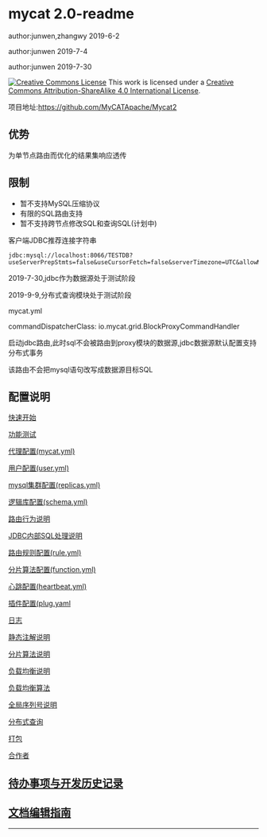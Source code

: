 # mycat 2.0-readme

author:junwen,zhangwy 2019-6-2

author:junwen 2019-7-4

author:junwen 2019-7-30

[![Creative Commons License](https://i.creativecommons.org/l/by-sa/4.0/88x31.png)](http://creativecommons.org/licenses/by-sa/4.0/)
This work is licensed under a [Creative Commons Attribution-ShareAlike 4.0 International License](http://creativecommons.org/licenses/by-sa/4.0/).

项目地址:<https://github.com/MyCATApache/Mycat2>

## 优势

为单节点路由而优化的结果集响应透传

## 限制

- 暂不支持MySQL压缩协议
- 有限的SQL路由支持
- 暂不支持跨节点修改SQL和查询SQL(计划中)



客户端JDBC推荐连接字符串

```
jdbc:mysql://localhost:8066/TESTDB?useServerPrepStmts=false&useCursorFetch=false&serverTimezone=UTC&allowMultiQueries=false&useBatchMultiSend=false&characterEncoding=utf8
```

2019-7-30,jdbc作为数据源处于测试阶段

2019-9-9,分布式查询模块处于测试阶段

mycat.yml

commandDispatcherClass: io.mycat.grid.BlockProxyCommandHandler

启动jdbc路由,此时sql不会被路由到proxy模块的数据源,jdbc数据源默认配置支持分布式事务

该路由不会把mysql语句改写成数据源目标SQL



## 配置说明

[快速开始](11-mycat-quick-start.md)

[功能测试](13-mycat-function-test.md)

[代理配置(mycat.yml)](01-mycat-proxy.md)

[用户配置(user.yml)](02-mycat-user.md)

[mysql集群配置(replicas.yml)](03-mycat-replica.md)

[逻辑库配置(schema.yml)](04-mycat-schema.md)

[路由行为说明](20-mycat-router.md)

[JDBC内部SQL处理说明](18-proxy-sql.md)

[路由规则配置(rule.yml)](05-mycat-dynamic-annotation.md)

[分片算法配置(function.yml)](06-mycat-function.md)

[心跳配置(heartbeat.yml)](07-mycat-heartbeat.md)

[插件配置(plug.yaml](09-mycat-plug.md)

[日志](19-mycat-log.md)

[静态注解说明](08-mycat-static-annotation.md)

[分片算法说明](17-partitioning-algorithm.md)

[负载均衡说明](15-mycat-balance.md)

[负载均衡算法](16-load-balancing-algorithm.md)

[全局序列号说明](14-mycat-sequence.md)

[分布式查询](28-mycat-sharding-query.md)

[打包](10-mycat-package.md)

[合作者](12-collaborators.md)

## [待办事项与开发历史记录](101-todo-history-list.md)



## [文档编辑指南](99-edit-guide.md)

------

